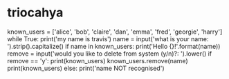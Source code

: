 # triocahya
known_users = ['alice', 'bob', 'claire', 'dan', 'emma', 'fred', 'georgie', 'harry']   while True:     print('my name is travis')     name = input('what is your name: ').strip().capitalize()      if name in known_users:         print('Hello {}!'.format(name))         remove = input('would you like to delete from system (y/n)?: ').lower()     if remove == 'y':         print(known_users)         known_users.remove(name)         print(known_users)        else:         print('name NOT recognised')
